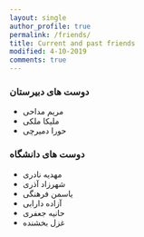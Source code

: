 ```yaml
---
layout: single
author_profile: true
permalink: /friends/
title: Current and past friends
modified: 4-10-2019
comments: true
---
```


### دوست های دبیرستان
* مریم مداحی
* ملیکا ملکی
* حورا دمیرچی

### دوست های دانشگاه
* مهدیه نادری
* شهرزاد آذری
* یاسمن فرهنگی
* آزاده دارابی
* حانیه جعفری
* غزل بخشنده

